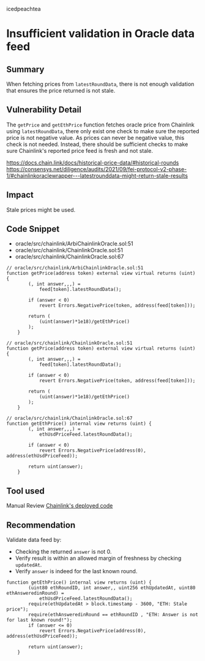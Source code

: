 icedpeachtea
# Insufficient validation in Oracle data feed

## Summary
When fetching prices from `latestRoundData`, there is not enough validation that ensures the price returned is not stale.

## Vulnerability Detail
The `getPrice` and `getEthPrice` function fetches oracle price from Chainlink using `latestRoundData`, there only exist one check to make sure the reported price is not negative value. As prices can never be negative value, this check is not needed. Instead, there should be sufficient checks to make sure Chainlink's reported price feed is fresh and not stale.

https://docs.chain.link/docs/historical-price-data/#historical-rounds
https://consensys.net/diligence/audits/2021/09/fei-protocol-v2-phase-1/#chainlinkoraclewrapper---latestrounddata-might-return-stale-results

## Impact
Stale prices might be used.

## Code Snippet
- oracle/src/chainlink/ArbiChainlinkOracle.sol:51
- oracle/src/chainlink/ChainlinkOracle.sol:51
- oracle/src/chainlink/ChainlinkOracle.sol:67

```solidity
// oracle/src/chainlink/ArbiChainlinkOracle.sol:51
function getPrice(address token) external view virtual returns (uint) {
        (, int answer,,,) =
            feed[token].latestRoundData();

        if (answer < 0)
            revert Errors.NegativePrice(token, address(feed[token]));

        return (
            (uint(answer)*1e18)/getEthPrice()
        );
    }

// oracle/src/chainlink/ChainlinkOracle.sol:51
function getPrice(address token) external view virtual returns (uint) {
        (, int answer,,,) =
            feed[token].latestRoundData();

        if (answer < 0)
            revert Errors.NegativePrice(token, address(feed[token]));

        return (
            (uint(answer)*1e18)/getEthPrice()
        );
    }

// oracle/src/chainlink/ChainlinkOracle.sol:67
function getEthPrice() internal view returns (uint) {
        (, int answer,,,) =
            ethUsdPriceFeed.latestRoundData();

        if (answer < 0)
            revert Errors.NegativePrice(address(0), address(ethUsdPriceFeed));

        return uint(answer);
    }
```

## Tool used

Manual Review
[Chainlink's deployed code](https://etherscan.io/address/0x986b5E1e1755e3C2440e960477f25201B0a8bbD4#code)

## Recommendation

Validate data feed by:
- Checking the returned `answer` is not 0.
- Verify result is within an allowed margin of freshness by checking `updatedAt`.
- Verify `answer` is indeed for the last known round. 

```solidity
function getEthPrice() internal view returns (uint) {
        (uint80 ethRoundID, int answer,, uint256 ethUpdatedAt, uint80 ethAnsweredinRound) =
            ethUsdPriceFeed.latestRoundData();
        require(ethUpdatedAt > block.timestamp - 3600, "ETH: Stale price");
        require(ethAnsweredinRound == ethRoundID , "ETH: Answer is not for last known round!");
        if (answer <= 0)
            revert Errors.NegativePrice(address(0), address(ethUsdPriceFeed));

        return uint(answer);
    }
```

